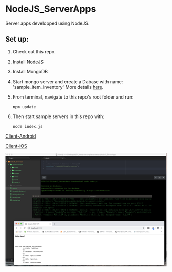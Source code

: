 # NodeJS_ServerApps

Server apps developped using NodeJS.

## Set up:
1. Check out this repo.

2. Install [NodeJS](https://nodejs.org/en/download/)

3. Install MongoDB

4. Start mongo server and create a Dabase with name: 'sample_item_inventory' More details [here](https://github.com/ChandanAdiga/ItemsInventory/blob/master/MongoDB_SetUp.md).

5. From terminal, navigate to this repo's root folder and run:
    ```
    npm update
    ```
6. Then start sample servers in this repo with:
    ```
    node index.js
    ```

[Client-Android](https://github.com/ChandanAdiga/ItemsInventory/tree/master/Client_Android/)

[Client-iOS](https://github.com/ChandanAdiga/ItemsInventory/tree/master/Client_iOS/)

![Server set up screenshot](https://github.com/ChandanAdiga/ItemsInventory/blob/master/NodeJS_ServerApps/Screenshot_Server_Setup.png)
